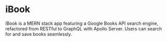 # iBook
 iBook is a MERN stack app featuring a Google Books API search engine, refactored from RESTful to GraphQL with Apollo Server. Users can search for and save books seamlessly.
